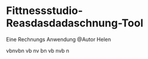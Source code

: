 # Fittnessstudio-Reasdasdadaschnung-Tool
Eine Rechnungs Anwendung
@Autor Helen

vbnvbn
vb
nv
bn
vb
nvb
n
